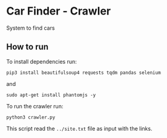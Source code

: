# Car Finder - Crawler
System to find cars

## How to run

To install dependencies run:

`pip3 install beautifulsoup4 requests tqdm pandas selenium`

and

`sudo apt-get install phantomjs -y`

To run the crawler run:

`python3 crawler.py`

This script read the `../site.txt` file as input with the links.
